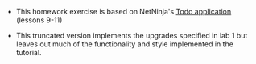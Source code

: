 * This homework exercise is based on NetNinja's 
[Todo application](https://www.youtube.com/playlist?list=PL4cUxeGkcC9ixPU-QkScoRBVxtPPzVjrQ) 
(lessons 9-11)

* This truncated version implements the upgrades specified in lab 1 but leaves out
much of the functionality and style implemented in the tutorial.
